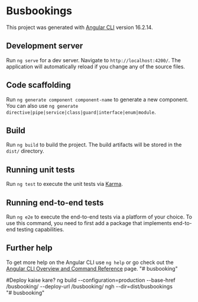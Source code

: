 # Busbookings

This project was generated with [Angular CLI](https://github.com/angular/angular-cli) version 16.2.14.

## Development server

Run `ng serve` for a dev server. Navigate to `http://localhost:4200/`. The application will automatically reload if you change any of the source files.

## Code scaffolding

Run `ng generate component component-name` to generate a new component. You can also use `ng generate directive|pipe|service|class|guard|interface|enum|module`.

## Build

Run `ng build` to build the project. The build artifacts will be stored in the `dist/` directory.

## Running unit tests

Run `ng test` to execute the unit tests via [Karma](https://karma-runner.github.io).

## Running end-to-end tests

Run `ng e2e` to execute the end-to-end tests via a platform of your choice. To use this command, you need to first add a package that implements end-to-end testing capabilities.

## Further help

To get more help on the Angular CLI use `ng help` or go check out the [Angular CLI Overview and Command Reference](https://angular.io/cli) page.
"# busbooking" 



<!-- echo "# busbooking" >> README.md
git init
git add README.md
git commit -m "first commit"
git branch -M main
git remote add origin https://github.com/vishaljinode/busbooking.git
git push -u origin main -->





#Deploy kaise kare?
ng build --configuration=production --base-href /busbooking/ --deploy-url /busbooking/
ngh --dir=dist/busbookings   
"# busbooking" 
